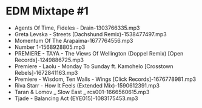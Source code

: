 # EDM Mixtape #1
- Agents Of Time, Fideles - Drain-1303766335.mp3
- Greta Levska - Streets (Dachshund Remix)-1538477497.mp3
- Momentum Of The Arapaima-1677764556.mp3
- Number 1-1568928805.mp3
- PREMIERE - TAYA - The Views Of Wellington (Doppel Remix) [Open Records]-1249886725.mp3
- Premiere - Laolu - Monday To Sunday ft. Kamohelo [Crosstown Rebels]-1672841163.mp3
- Premiere - Wisdom, Ten Walls - Wings [Click Records]-1676778981.mp3
- Riva Starr - How It Feels (Extended Mix)-1590612391.mp3
- Taran & Lomov _ Slow East _ rcs001-1666560615.mp3
- Tjade - Balancing Act (EYE015)-1083175453.mp3
